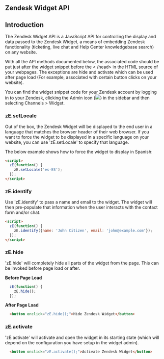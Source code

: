 ## Zendesk Widget API

## Introduction

The Zendesk Widget API is a JavaScript API for controlling the display and data passed to the Zendesk Widget, a means of embedding Zendesk functionality (ticketing, live chat and Help Center knowledgebase search) on any website.

With all the API methods documented below, the associated code should be put just after the widget snippet before the < /head> in the HTML source of your webpages. The exceptions are hide and activate which can be used after page load (For example, associated with certain button clicks on your website).

You can find the widget snippet code for your Zendesk account by logging in to your Zendesk, clicking the Admin icon (![](http://zen-marketing-documentation.s3.amazonaws.com/docs/en/manage_icon.png)) in the sidebar and then selecting Channels >  Widget. 

### zE.setLocale

Out of the box, the Zendesk Widget will be displayed to the end user in a language that matches the browser header of their web browser. If you want to force the widget to be displayed in a specific language on your website, you can use 'zE.setLocale' to specify that language.

The below example shows how to force the widget to display in Spanish:

```html
<script>
  zE(function() {
    zE.setLocale('es-ES');
  });
</script>
```

### zE.identify

Use 'zE.identify' to pass a name and email to the widget. The widget will then pre-populate that information when the user interacts with the contact form and/or chat.

```html
<script>
  zE(function() {
    zE.identify({name: 'John Citizen', email: 'john@example.com'});
  });
</script>
```

### zE.hide

'zE.hide' will completely hide all parts of the widget from the page. This can be invoked before page load or after.

**Before Page Load**
```javascript
  zE(function() {
    zE.hide();
  });
```

**After Page Load**
```html
  <button onclick="zE.hide();">Hide Zendesk Widget</button>
```

### zE.activate

'zE.activate' will activate and open the widget in its starting state (which will depend on the configuration you have setup in the widget admin).

```html
  <button onclick="zE.activate();">Activate Zendesk Widget</button>
```
